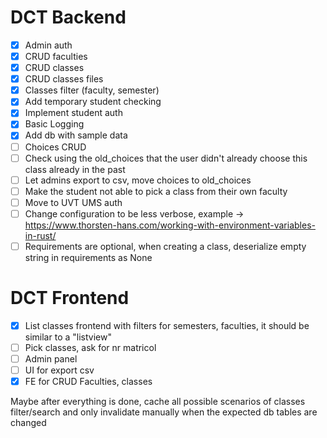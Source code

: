 # DCT Backend
- [x] Admin auth
- [x] CRUD faculties
- [x] CRUD classes
- [x] CRUD classes files
- [x] Classes filter (faculty, semester)
- [x] Add temporary student checking
- [x] Implement student auth
- [x] Basic Logging
- [x] Add db with sample data
- [ ] Choices CRUD
- [ ] Check using the old_choices that the user didn't already choose this class already in the past
- [ ] Let admins export to csv, move choices to old_choices 
- [ ] Make the student not able to pick a class from their own faculty
- [ ] Move to UVT UMS auth
- [ ] Change configuration to be less verbose, example -> https://www.thorsten-hans.com/working-with-environment-variables-in-rust/
- [ ] Requirements are optional, when creating a class, deserialize empty string in requirements as None

# DCT Frontend
- [x] List classes frontend with filters for semesters, faculties, it should be similar to a "listview"
- [ ] Pick classes, ask for nr matricol
- [ ] Admin panel
- [ ] UI for export csv
- [x] FE for CRUD Faculties, classes

Maybe after everything is done, cache all possible scenarios of classes filter/search and only invalidate manually when the expected db tables are changed